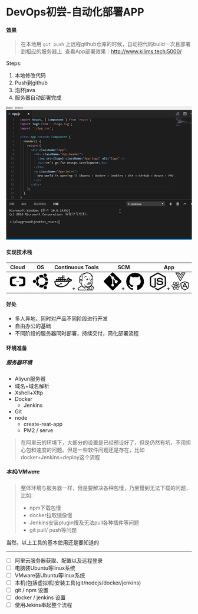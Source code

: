 #  DevOps初尝-自动化部署APP

#### 效果

>  在本地用 `git push` 上远程github仓库的时候，自动把代码build一次且部署到相应的服务器上
>  查看App部署效果：http://www.kilims.tech:5000/

Steps:
1. 本地修改代码
2. Push到github
3. 泡杯java
4. 服务器自动部署完成

![结果截图](gif/result.gif)

#### 实现技术栈

Cloud  | OS | Continuous Tools | SCM | App|
-------|----|------------------|-----|----|
![Aliyun](icon/aliyun.png)|![Ubuntu](icon/ubuntu.png)|![Docker](icon/docker.png)**+** ![Jenkins](icon/jenkins.png)|![Git](icon/git.png)**+** ![Github](icon/github.png)|![Nodejs](icon/nodejs.png)**+** ![vue_angular_react](icon/vue_angular_react.png)|

#### 好处
 - 多人异地，同时对产品不同阶段进行开发
 - 自由办公的基础
 - 不同阶段的服务器同时部署，持续交付，简化部署流程

#### 环境准备

##### 服务器环境
 + Aliyun服务器
 + 域名+域名解析
 + Xshell+Xftp
 + Docker
    + Jenkins
 + Git
 + node
    + create-reat-app
    + PM2 / serve

> 在阿里云的环境下，大部分的设置是已经预设好了，但是仍然有坑，不用担心包和速度的问题。但是一些软件问题还是存在，比如docker+Jenkins+deploy这个流程

##### 本机/VMware

> 整体环境与服务器一样，但是要解决各种包慢，乃至慢到无法下载的问题，比如:
> + npm下载包慢
> + docker拉取镜像慢
> + Jenkins安装plugin慢及无法pull各种插件等问题
> + git pull/ push等问题

当然，以上工具的基本使用还是要知道的

***

 - [ ] 阿里云服务器获取、配置以及远程登录
 - [ ] 电脑装Ubuntu等linux系统
 - [ ] VMware装Ubuntu等linux系统
 - [ ] 本机(包括虚拟机)安装工具(git/nodejs/docker/jenkins)
 - [ ] git / npm 设置
 - [ ] docker / jenkins 设置 
 - [ ] 使用Jekins串起整个流程

